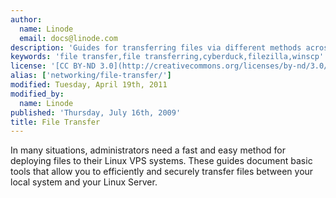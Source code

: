```yaml
---
author:
  name: Linode
  email: docs@linode.com
description: 'Guides for transferring files via different methods across multiple platforms.'
keywords: 'file transfer,file transferring,cyberduck,filezilla,winscp'
license: '[CC BY-ND 3.0](http://creativecommons.org/licenses/by-nd/3.0/us/)'
alias: ['networking/file-transfer/']
modified: Tuesday, April 19th, 2011
modified_by:
  name: Linode
published: 'Thursday, July 16th, 2009'
title: File Transfer
---
```


In many situations, administrators need a fast and easy method for deploying files to their Linux VPS systems. These guides document basic tools that allow you to efficiently and securely transfer files between your local system and your Linux Server.
